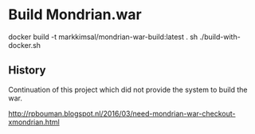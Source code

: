 Build Mondrian.war
===
docker build -t markkimsal/mondrian-war-build:latest .
sh ./build-with-docker.sh

History
---
Continuation of this project which did not provide the system to build the war.

http://rpbouman.blogspot.nl/2016/03/need-mondrian-war-checkout-xmondrian.html
